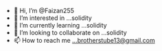 - 👋 Hi, I’m @Faizan255
- 👀 I’m interested in ...solidity
- 🌱 I’m currently learning ...solidity
- 💞️ I’m looking to collaborate on ...solidity
- 📫 How to reach me ...brotherstube13@gmail.com

<!---
Faizan255/Faizan255 is a ✨ special ✨ repository because its `README.md` (this file) appears on your GitHub profile.
You can click the Preview link to take a look at your changes.
--->
